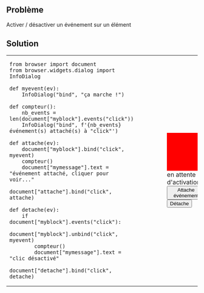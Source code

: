 Problème
--------

Activer / désactiver un événement sur un élément

Solution
--------

<table>
<tr>
<td>

```exec_on_load
from browser import document
from browser.widgets.dialog import InfoDialog

def myevent(ev):
    InfoDialog("bind", "ça marche !")

def compteur():
    nb_events = len(document["myblock"].events("click"))
    InfoDialog("bind", f'{nb_events} événement(s) attaché(s) à "click"')

def attache(ev):
    document["myblock"].bind("click", myevent)
    compteur()
    document["mymessage"].text = "événement attaché, cliquer pour voir..."

document["attache"].bind("click", attache)

def detache(ev):
    if document["myblock"].events("click"):
        document["myblock"].unbind("click", myevent)
        compteur()
        document["mymessage"].text = "clic désactivé"

document["detache"].bind("click", detache)
```

</td>

<td style="padding-left:5em;">
<div id="myblock" style="width:100px; height:100px; background:red"></div>
<span id="mymessage">en attente d'activation</span>
<div><button id="attache">Attache événement</button>
<button id="detache">Détache</button>
</td>

</table>